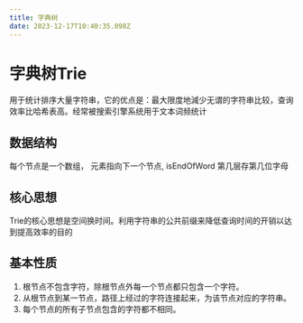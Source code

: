 ```yaml
---
title: 字典树
date: 2023-12-17T10:40:35.098Z
---
```

# 字典树Trie

用于统计排序大量字符串，它的优点是：最大限度地減少无谓的字符串比较，查询效率比哈希表高。经常被搜索引擎系统用于文本词频统计

## 数据结构

每个节点是一个数组， 元素指向下一个节点, isEndOfWord
第几层存第几位字母

## 核心思想

Trie的核心思想是空间换时间。利用字符串的公共前缀来降低查询时间的开销以达到提高效率的目的

## 基本性质

1. 根节点不包含字符，除根节点外每一个节点都只包含一个字符。
2. 从根节点到某一节点，路径上经过的字符连接起来，为该节点对应的字符串。
3. 每个节点的所有子节点包含的字符都不相同。

